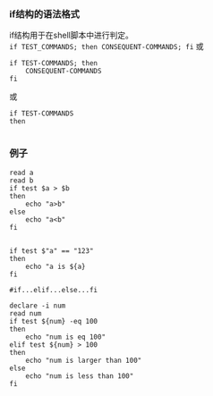 ### if结构的语法格式  
if结构用于在shell脚本中进行判定。  
`if TEST_COMMANDS; then CONSEQUENT-COMMANDS; fi`
或
```shell
if TEST-COMMANDS; then
	CONSEQUENT-COMMANDS
fi
```
或 
```shell
if TEST-COMMANDS
then
	
```

### 例子

```shell
read a
read b
if test $a > $b
then
	echo "a>b"
else
	echo "a<b"
fi


if test $"a" == "123"
then
	echo "a is ${a}
fi

#if...elif...else...fi

declare -i num
read num
if test ${num} -eq 100
then
	echo "num is eq 100"
elif test ${num} > 100
then
	echo "num is larger than 100"
else
	echo "num is less than 100"
fi

```

